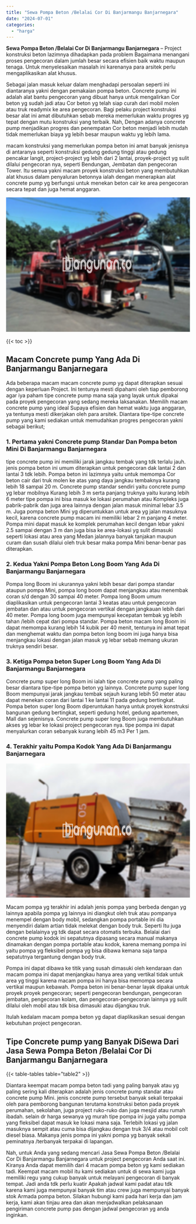 ```yaml
---
title: "Sewa Pompa Beton /Belalai Cor Di Banjarmangu Banjarnegara"
date: "2024-07-01"
categories: 
  - "harga"
---
```


**Sewa Pompa Beton /Belalai Cor Di Banjarmangu Banjarnegara** – Project konstruksi beton lazimnya dihadapkan pada problem Bagaimana menangani proses pengecoran dalam jumlah besar secara efisien baik waktu maupun tenaga. Untuk menyelesaikan masalah ini karenanya para arsitek perlu mengaplikasikan alat khusus.

Sebagai jalan masuk keluar dalam menghadapi persoalan seperti ini diantaranya yakni dengan pemakaian pompa beton. Concrete pump ini adalah alat bantu pengecoran yang dibuat hanya untuk mengalirkan Cor beton yg sudah jadi atau Cor beton yg telah siap curah dari mobil molen atau truk readymix ke area pengecoran. Bagi pelaku project konstruksi besar alat ini amat dibutuhkan sebab mereka memerlukan waktu progres yg tepat dengan mutu konstruksi yang terbaik. Nah, Dengan adanya concrete pump menjadikan progres dan penempatan Cor beton menjadi lebih mudah tidak memerlukan biaya yg lebih besar maupun waktu yg lebih lama.

macam konstruksi yang memerlukan pompa beton ini amat banyak jenisnya di antaranya seperti konstruksi gedung gedung tinggi atau gedung pencakar langit, project-project yg lebih dari 2 lantai, proyek-project yg sulit dilalui pengecoran nya, seperti Bendungan, Jembatan dan pengecoran Tower. Itu semua yakni macam proyek konstruksi beton yang membutuhkan alat khusus dalam penyaluran betonnya ialah dengan menerapkan alat concrete pump yg berfungsi untuk menekan beton cair ke area pengecoran secara tepat dan juga hemat anggaran.

![Sewa Pompa Beton /Belalai Cor Di Banjarmangu Banjarnegara](/images/sewa-concrete-pump-03.png)

{{< toc >}}

## Macam Concrete pump Yang Ada Di Banjarmangu Banjarnegara

Ada beberapa macam macam concrete pump yg dapat diterapkan sesuai dengan keperluan Project. Ini tentunya mesti dipahami oleh tiap pemborong agar iya paham tipe concrete pump mana saja yang layak untuk dipakai pada proyek pengecoran yang sedang mereka laksanakan. Memilih macam concrete pump yang ideal Supaya efisien dan hemat waktu juga anggaran, ya tentunya mesti dikerjakan oleh para arsitek. Diantara tipe-tipe concrete pump yang kami sediakan untuk memudahkan progres pengecoran yakni sebagai berikut;

### 1\. Pertama yakni Concrete pump Standar Dan Pompa beton Mini Di Banjarmangu Banjarnegara

tipe concrete pump ini memiliki jarak jangkau tembak yang tdk terlalu jauh. jenis pompa beton ini umum diterapkan untuk pengecoran dak lantai 2 dan lantai 3 tdk lebih. Pompa beton ini lazimnya yaitu untuk memompa Cor beton cair dari truk molen ke atas yang daya jangkau tembaknya kurang lebih 18 sampai 20 m. Concrete pump standar sendiri yaitu concrete pump yg lebar mobilnya Kurang lebih 3 m serta panjang truknya yaitu kurang lebih 6 meter tipe pompa ini bisa masuk ke lokasi perumahan atau Kompleks juga pabrik-pabrik dan juga area lainnya dengan jalan masuk minimal lebar 3.5 m. Juga pompa beton Mini yg diperuntukkan untuk area yg jalan masuknya kecil, karena concrete pump macam ini memiliki lebar 2 m panjang 4 meter. Pompa mini dapat masuk ke komplek perumahan kecil dengan lebar yakni 2.5 sampai dengan 3 m dan juga bisa ke area-lokasi yg sulit dimasuki seperti lokasi atau area yang Medan jalannya banyak tanjakan maupun curam dan susah dilalui oleh truk besar maka pompa Mini benar-benar pas diterapkan.

### 2\. Kedua Yakni Pompa Beton Long Boom Yang Ada Di Banjarmangu Banjarnegara

Pompa long Boom ini ukurannya yakni lebih besar dari pompa standar ataupun pompa Mini, pompa long boom dapat menjangkau atau menembak coran s/d dengan 30 sampai 40 meter. Pompa long Boom umum diaplikasikan untuk pengecoran lantai 3 keatas atau untuk pengecoran jembatan dan atau untuk pengecoran vertikal dengan jangkauan lebih dari 40 meter. Pompa long boom juga mempunyai kecepatan tembak yg lebih tahan /lebih cepat dari pompa standar. Pompa beton macam long Boom ini dapat memompa kurang lebih 14 kubik per 40 menit, tentunya ini amat tepat dan menghemat waktu dan pompa beton long boom ini juga hanya bisa menjangkau lokasi dengan jalan masuk yg lebar sebab memang ukuran truknya sendiri besar.

### 3\. Ketiga Pompa beton Super Long Boom Yang Ada Di Banjarmangu Banjarnegara

Concrete pump super long Boom ini ialah tipe concrete pump yang paling besar diantara tipe-tipe pompa beton yg lainnya. Concrete pump super long Boom mempunyai jarak jangkau tembak sejauh kurang lebih 50 meter atau dapat menekan coran dari lantai 1 ke lantai 11 pada gedung bertingkat. Pompa beton super long Boom diperuntukan hanya untuk proyek konstruksi bangunan gedung bertingkat, seperti gedung hotel, gedung apartemen, Mall dan sejenisnya. Concrete pump super long Boom juga membutuhkan akses yg lebar ke lokasi project pengecoran nya. tipe pompa ini dapat menyalurkan coran sebanyak kurang lebih 45 m3 Per 1 jam.

### 4\. Terakhir yaitu Pompa Kodok Yang Ada Di Banjarmangu Banjarnegara

![Sewa Pompa Beton /Belalai Cor Di Banjarmangu Banjarnegara](/images/sewa-concrete-pump-22.png)

Macam pompa yg terakhir ini adalah jenis pompa yang berbeda dengan yg lainnya apabila pompa yg lainnya ini diangkut oleh truk atau pompanya menempel dengan body mobil, sedangkan pompa portable ini dia menyendiri dalam artian tidak melekat dengan body truk. Seperti Itu juga dengan belalainya yg tdk dapat secara otomatis terbuka. Belalai dari concrete pump kodok ini sepatutnya dipasang secara manual makanya dinamakan dengan pompa portable atau kodok, karena memang pompa ini yaitu pompa yg fleksibel pompa yg bisa dibawa kemana saja tanpa sepatutnya tergantung dengan body truk.

Pompa ini dapat dibawa ke titik yang susah dimasuki oleh kendaraan dan macam pompa ini dapat menjangkau hanya area yang vertikal tidak untuk area yg tinggi karena macam pompa ini hanya bisa memompa secara vertikal maupun kebawah. Pompa beton ini benar-benar layak dipakai untuk proyek proyek pengecoran; seperti pengecoran bendungan, pengecoran jembatan, pengecoran kolam, dan pengecoran-pengecoran lainnya yg sulit dilalui oleh mobil atau tdk bisa dimasuki atau dijangkau truk.

Itulah kedalam macam pompa beton yg dapat diaplikasikan sesuai dengan kebutuhan project pengecoran.

## Tipe Concrete pump yang Banyak DiSewa Dari Jasa Sewa Pompa Beton /Belalai Cor Di Banjarmangu Banjarnegara

{{< table-tables table="table2" >}}

Diantara keempat macam pompa beton tadi yang paling banyak atau yg paling sering kali diterapkan adalah jenis concrete pump standar atau concrete pump Mini. jenis concrete pump tersebut banyak sekali terpakai oleh para pemborong bangunan terutama konstruksi beton pada proyek perumahan, sekolahan, juga project ruko-ruko dan juga mesjid atau rumah ibadah. selain dr harga sewanya yg murah tipe pompa ini juga yaitu pompa yang fleksibel dapat masuk ke lokasi mana saja. Terlebih lokasi yg jalan masuknya sempit atau cuma bisa dijangkau dengan truk 3/4 atau mobil colt diesel biasa. Makanya jenis pompa ini yakni pompa yg banyak sekali peminatnya /terbanyak terpakai di lapangan.

Nah, untuk Anda yang sedang mencari Jasa Sewa Pompa Beton /Belalai Cor Di Banjarmangu Banjarnegara untuk project pengecoran Anda saat ini. Kiranya Anda dapat memilih dari 4 macam pompa beton yg kami sediakan tadi. Keempat macam mobil itu kami sediakan untuk di sewa kami juga memiliki regu yang cukup banyak untuk melayani pengecoran di banyak tempat. Jadi anda tdk perlu kuatir Apakah jadwal kami padat atau tdk karena kami juga mempunyai banyak tim atau crew juga mempunyai banyak stok Armada pompa beton. Silakan hubungi kami pada hari kerja dan jam kerja, kami akan tinjau area dan akan menjadwalkan pelaksanaan pengiriman concrete pump pas dengan jadwal pengecoran yg anda inginkan.
